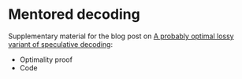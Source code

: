 # Mentored decoding

Supplementary material for the blog post on [A probably optimal lossy variant of speculative decoding](https://vivien000.github.io/blog/journal/a-provably-optimal-lossy-variant-of-speculative-decoding.html):
- Optimality proof
- Code
